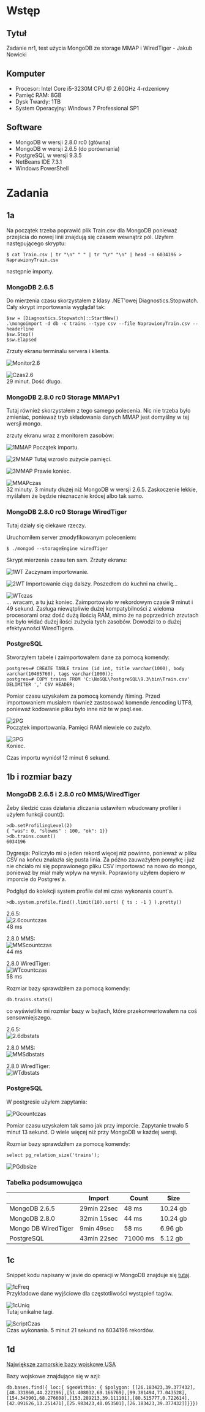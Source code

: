 # Wstęp 
## Tytuł
Zadanie nr1, test użycia MongoDB ze storage MMAP i WiredTiger - Jakub Nowicki
## Komputer
* Procesor: Intel Core i5-3230M CPU @ 2.60GHz 4-rdzeniowy
* Pamięć RAM: 8GB
* Dysk Twardy: 1TB
* System Operacyjny: Windows 7 Professional SP1

## Software
* MongoDB w wersji 2.8.0 rc0 (główna)
* MongoDB w wersji 2.6.5 (do porównania)
* PostgreSQL w wersji 9.3.5
* NetBeans IDE 7.3.1
* Windows PowerShell

# Zadania
## 1a
Na początek trzeba poprawić plik Train.csv dla MongoDB ponieważ przejścia do nowej linii znajdują się czasem wewnątrz pól. Użyłem następującego skryptu:

~~~
$ cat Train.csv | tr "\n" " " | tr "\r" "\n" | head -n 6034196 > NaprawionyTrain.csv
~~~

następnie importy.

### MongoDB 2.6.5

Do mierzenia czasu skorzystałem z klasy .NET'owej Diagnostics.Stopwatch. Cały skrypt importowania wyglądał tak:

~~~
$sw = [Diagnostics.Stopwatch]::StartNew()
.\mongoimport -d db -c trains --type csv --file NaprawionyTrain.csv --headerline
$sw.Stop()
$sw.Elapsed
~~~

Zrzuty ekranu terminalu servera i klienta.

![Monitor2.6](screenshots/mongo2.6monitor.png)

![Czas2.6](screenshots/mongo2.6czas.png) <br />
29 minut. Dość długo.

### MongoDB 2.8.0 rc0 Storage MMAPv1

Tutaj również skorzystałem z tego samego polecenia. Nic nie trzeba było zmieniać, ponieważ tryb składowania danych MMAP jest domyślny w tej wersji mongo.

zrzuty ekranu wraz z monitorem zasobów:

![1MMAP](screenshots/1MMAP.png)
Początek importu.

![2MMAP](screenshots/2MMAP.png)
Tutaj wzrosło zużycie pamięci.

![3MMAP](screenshots/3MMAP.png)
Prawie koniec.

![MMAPczas](screenshots/MMAPczas.png)<br />
32 minuty. 3 minuty dłużej niż MongoDB w wersji 2.6.5. Zaskoczenie lekkie, myślałem że będzie nieznacznie krócej albo tak samo.

### MongoDB 2.8.0 rc0 Storage WiredTiger

Tutaj działy się ciekawe rzeczy.

Uruchomiłem server zmodyfikowanym poleceniem:
~~~
$ ./mongod --storageEngine wiredTiger
~~~

Skrypt mierzenia czasu ten sam. Zrzuty ekranu:

![1WT](screenshots/1WT.png)
Zaczynam importowanie.

![2WT](screenshots/2WT.png)
Importowanie ciąg dalszy. Poszedłem do kuchni na chwilę...

![WTczas](screenshots/WTczas.png)<br />
... wracam, a tu już koniec. Zaimportowało w rekordowym czasie 9 minut i 49 sekund. Zasługa niewątpliwie dużej kompatybilności z wieloma procesorami oraz dość dużą ilością RAM, mimo że na poprzednich zrzutach nie było widać dużej ilości zużycia tych zasobów. Dowodzi to o dużej efektywności WiredTigera.

### PostgreSQL

Stworzyłem tabele i zaimportowałem dane za pomocą komendy: 
~~~
postgres=# CREATE TABLE trains (id int, title varchar(1000), body varchar(10485760), tags varchar(1000));
postgres=# COPY trains FROM 'C:\NoSQL\PostgreSQL\9.3\bin\Train.csv' DELIMITER ',' CSV HEADER;
~~~

Pomiar czasu uzyskałem za pomocą komendy /timing. Przed importowaniem musiałem również zastosować komende /encoding UTF8, ponieważ kodowanie pliku było inne niż te w psql.exe.

![2PG](screenshots/2PG.png) <br />
Początek importowania. Pamięci RAM niewiele co zużyło.

![3PG](screenshots/3PG.png) <br />
Koniec.

Czas importu wyniósł 12 minut 6 sekund.

## 1b i rozmiar bazy

### MongoDB 2.6.5 i 2.8.0 rc0 MMS/WiredTiger

Żeby śledzić czas działania zliczania ustawiłem wbudowany profiler i użyłem funkcji count():
~~~
>db.setProfilingLevel(2)
{ "was": 0, "slowms" : 100, "ok": 1}} 
>db.trains.count()
6034196
~~~
Dygresja: Policzyło mi o jeden rekord więcej niż powinno, ponieważ w pliku CSV na końcu znalazła się pusta linia. Za późno zauważyłem pomyłkę i już nie chciało mi się poprawionego pliku CSV importować na nowo do mongo, ponieważ by miał mały wpływ na wynik. Poprawiony użyłem dopiero w imporcie do Postgres'a.

Podgląd do kolekcji system.profile dał mi czas wykonania count'a.

~~~
>db.system.profile.find().limit(10).sort( { ts : -1 } ).pretty()
~~~

2.6.5: <br />
![2.6countczas](screenshots/2.6countczas.png) <br />
48 ms

2.8.0 MMS: <br />
![MMScountczas](screenshots/MMScountczas.png) <br />
44 ms

2.8.0 WiredTiger: <br />
![WTcountczas](screenshots/WTcountczas.png) <br />
58 ms

Rozmiar bazy sprawdziłem za pomocą komendy:

~~~
db.trains.stats()
~~~

co wyświetliło mi rozmiar bazy w bajtach, które przekonwertowałem na coś sensowniejszego.

2.6.5: <br />
![2.6dbstats](screenshots/2.6dbstats.png) <br />

2.8.0 MMS: <br />
![MMSdbstats](screenshots/MMSdbstats.png) <br />

2.8.0 WiredTiger: <br />
![WTdbstats](screenshots/WTdbstats.png) <br />


### PostgreSQL

W postgresie użyłem zapytania:

![PGcountczas](screenshots/PGcountczas.png) <br />

Pomiar czasu uzyskałem tak samo jak przy imporcie. Zapytanie trwało 5 minut 13 sekund. O wiele więcej niż przy MongoDB w każdej wersji.

Rozmiar bazy sprawdziłem za pomocą komendy:

~~~
select pg_relation_size('trains');
~~~

![PGdbsize](screenshots/PGdbsize.png) <br />

### Tabelka podsumowująca

|                     | Import      | Count    | Size     |
|---------------------|-------------|----------|----------|
| MongoDB 2.6.5       | 29min 22sec | 48 ms    | 10.24 gb |
| MongoDB 2.8.0       | 32min 15sec | 44 ms    | 10.24 gb |
| Mongo DB WiredTiger | 9min 49sec  | 58 ms    |  6.96 gb |
| PostgreSQL          | 43min 22sec | 71000 ms |  5.12 gb |

## 1c

Snippet kodu napisany w javie do operacji w MongoDB znajduje się [tutaj](https://github.com/jnowicki/NoSQL-JN/blob/master/1c.java).

![1cFreq](screenshots/1cFreq.png) <br />
Przykładowe dane wyjściowe dla częstotliwości wystąpień tagów.

![1cUniq](screenshots/1cUniq.png) <br />
Tutaj unikalne tagi.

![ScriptCzas](screenshots/ScriptCzas.png) <br />
Czas wykonania. 5 minut 21 sekund na 6034196 rekordów.
 

## 1d

[Największe zamorskie bazy wojskowe USA](maps/locMap.geojson)

Bazy wojskowe znajdujące się w azji:

~~~
db.bases.find({ loc:{ $geoWithin: { $polygon: [[26.183423,39.377432],[48.331860,44.222196],[51.408032,69.166769],[99.381494,77.043528],[154.343901,68.276608],[153.289213,39.111101],[80.515777,0.722614],[42.091626,13.251471],[25.983423,40.053501],[26.183423,39.377432]]}}})
~~~










